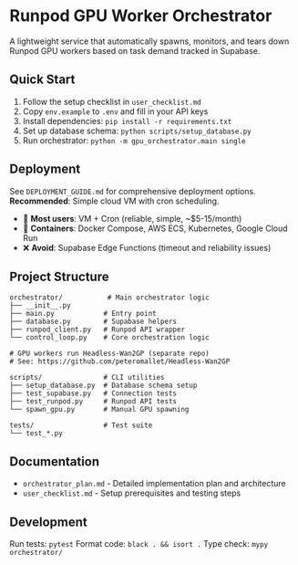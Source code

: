 # Runpod GPU Worker Orchestrator

A lightweight service that automatically spawns, monitors, and tears down Runpod GPU workers based on task demand tracked in Supabase.

## Quick Start

1. Follow the setup checklist in `user_checklist.md`
2. Copy `env.example` to `.env` and fill in your API keys
3. Install dependencies: `pip install -r requirements.txt`
4. Set up database schema: `python scripts/setup_database.py`
5. Run orchestrator: `python -m gpu_orchestrator.main single`

## Deployment

See `DEPLOYMENT_GUIDE.md` for comprehensive deployment options. **Recommended**: Simple cloud VM with cron scheduling.

- 🥇 **Most users**: VM + Cron (reliable, simple, ~$5-15/month)
- 🐳 **Containers**: Docker Compose, AWS ECS, Kubernetes, Google Cloud Run
- ❌ **Avoid**: Supabase Edge Functions (timeout and reliability issues)

## Project Structure

```
orchestrator/           # Main orchestrator logic
├── __init__.py
├── main.py            # Entry point
├── database.py        # Supabase helpers
├── runpod_client.py   # Runpod API wrapper
└── control_loop.py    # Core orchestration logic

# GPU workers run Headless-Wan2GP (separate repo)
# See: https://github.com/peteromallet/Headless-Wan2GP

scripts/               # CLI utilities
├── setup_database.py  # Database schema setup
├── test_supabase.py   # Connection tests
├── test_runpod.py     # Runpod API tests
└── spawn_gpu.py       # Manual GPU spawning

tests/                 # Test suite
└── test_*.py
```

## Documentation

- `orchestrator_plan.md` - Detailed implementation plan and architecture
- `user_checklist.md` - Setup prerequisites and testing steps

## Development

Run tests: `pytest`
Format code: `black . && isort .`
Type check: `mypy orchestrator/` 